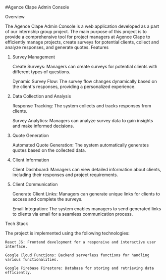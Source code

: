 #Agence Clape Admin Console

Overview

The Agence Clape Admin Console is a web application developed as a part of our internship group project. The main purpose of this project is to provide a comprehensive tool for project managers at Agence Clape to efficiently manage projects, create surveys for potential clients, collect and analyze responses, and generate quotes.
Features
1. Survey Management

    Create Surveys: Managers can create surveys for potential clients with different types of questions.

    Dynamic Survey Flow: The survey flow changes dynamically based on the client's responses, providing a personalized experience.

2. Data Collection and Analysis

    Response Tracking: The system collects and tracks responses from clients.

    Survey Analytics: Managers can analyze survey data to gain insights and make informed decisions.

3. Quote Generation

    Automated Quote Generation: The system automatically generates quotes based on the collected data.

4. Client Information

    Client Dashboard: Managers can view detailed information about clients, including their responses and project requirements.

5. Client Communication

    Generate Client Links: Managers can generate unique links for clients to access and complete the surveys.

    Email Integration: The system enables managers to send generated links to clients via email for a seamless communication process.

Tech Stack

The project is implemented using the following technologies:

    React JS: Frontend development for a responsive and interactive user interface.

    Google Cloud Functions: Backend serverless functions for handling various functionalities.

    Google Firebase Firestore: Database for storing and retrieving data efficiently.
